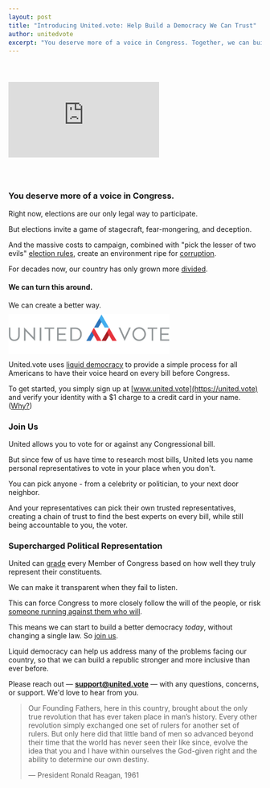 ```yaml
---
layout: post
title: "Introducing United.vote: Help Build a Democracy We Can Trust"
author: unitedvote
excerpt: "You deserve more of a voice in Congress. Together, we can build a better way."
---
```


<iframe src="https://www.youtube.com/embed/XMrRrzYXav8" frameborder="0" allowfullscreen style="margin: 40px auto"></iframe>

<br />

### You deserve more of a voice in Congress.

Right now, elections are our only legal way to participate.

But elections invite a game of stagecraft, fear-mongering, and deception.

And the massive costs to campaign, combined with "pick the lesser of two evils" [election rules](/2017/03/06/how-to-move-past-two-parties/), create an environment ripe for [corruption](/2017/10/23/democracy-vs-corruption/).

For decades now, our country has only grown more [divided](/assets/article_images/2017-11-06-announcing-united-vote/polarization-over-time.png).

#### We can turn this around.

We can create a better way.

<img src="/assets/article_images/2017-11-06-announcing-united-vote/united-vote-logo-100px.png" alt="" style="height: 80px; margin: -5px auto">

United.vote uses [liquid democracy](/2016/09/21/what-is-liquid-democracy/) to provide a simple process for all Americans to have their voice heard on every bill before Congress.

To get started, you simply sign up at [www.united.vote](https://united.vote) and verify your identity with a $1 charge to a credit card in your name. ([Why?](https://united.vote/verification/identity))

### Join Us

United allows you to vote for or against any Congressional bill.

But since few of us have time to research most bills, United lets you name personal representatives to vote in your place when you don't.

You can pick anyone - from a celebrity or politician, to your next door neighbor.

And your representatives can pick their own trusted representatives, creating a chain of trust to find the best experts on every bill, while still being accountable to you, the voter.

### Supercharged Political Representation

United can [grade](/2017/12/08/give-your-rep-an-f-introducing-united-legislator-grades/) every Member of Congress based on how well they truly represent their constituents.

We can make it transparent when they fail to listen.

This can force Congress to more closely follow the will of the people, or risk [someone running against them who will](/2017/07/04/running-liquid-democracy-candidates/).

This means we can start to build a better democracy *today*, without changing a single law. So [join us](https://united.vote/join).

Liquid democracy can help us address many of the problems facing our country, so that we can build a republic stronger and more inclusive than ever before.

Please reach out — [**support@united.vote**](mailto:support@united.vote) — with any questions, concerns, or support. We'd love to hear from you.

> Our Founding Fathers, here in this country, brought about the only true revolution that has ever taken place in man’s history. Every other revolution simply exchanged one set of rulers for another set of rulers. But only here did that little band of men so advanced beyond their time that the world has never seen their like since, evolve the idea that you and I have within ourselves the God-given right and the ability to determine our own destiny.
>
> — President Ronald Reagan, 1961
